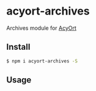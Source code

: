 # acyort-archives

Archives module for [AcyOrt](https://github.com/acyortjs/acyort)

## Install

```bash
$ npm i acyort-archives -S
```

## Usage
